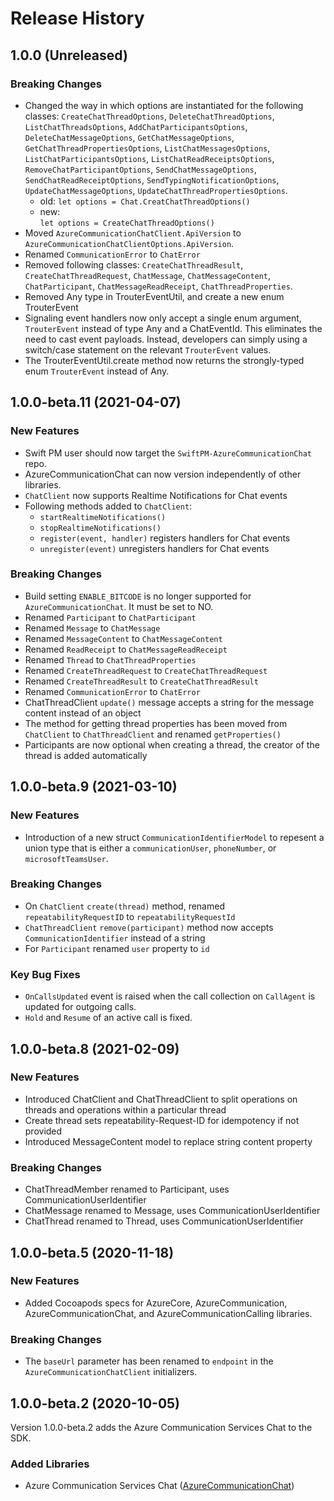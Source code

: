 # Release History

## 1.0.0 (Unreleased)
### Breaking Changes
- Changed the way in which options are instantiated for the following classes: `CreateChatThreadOptions`, `DeleteChatThreadOptions`,  `ListChatThreadsOptions`, `AddChatParticipantsOptions`, `DeleteChatMessageOptions`, `GetChatMessageOptions`, `GetChatThreadPropertiesOptions`, `ListChatMessagesOptions`, `ListChatParticipantsOptions`, `ListChatReadReceiptsOptions`, `RemoveChatParticipantOptions`, `SendChatMessageOptions`, `SendChatReadReceiptOptions`, `SendTypingNotificationOptions`, `UpdateChatMessageOptions`, `UpdateChatThreadPropertiesOptions`.
    - old:
        `let options = Chat.CreatChatThreadOptions()`
    - new:  
        `let options = CreateChatThreadOptions()`
- Moved `AzureCommunicationChatClient.ApiVersion` to `AzureCommunicationChatClientOptions.ApiVersion`.
- Renamed `CommunicationError` to `ChatError`
- Removed following classes:  `CreateChatThreadResult`, `CreateChatThreadRequest`, `ChatMessage`, `ChatMessageContent`, `ChatParticipant`, `ChatMessageReadReceipt`, `ChatThreadProperties`.
- Removed Any type in TrouterEventUtil, and create a new enum TrouterEvent
- Signaling event handlers now only accept a single enum argument, `TrouterEvent` instead of type Any and a ChatEventId. This eliminates the need to cast event payloads. Instead, developers can simply using a switch/case statement on the relevant `TrouterEvent` values.
- The TrouterEventUtil.create method now returns the strongly-typed enum `TrouterEvent` instead of Any.

## 1.0.0-beta.11 (2021-04-07)
### New Features
- Swift PM user should now target the `SwiftPM-AzureCommunicationChat` repo. 
- AzureCommunicationChat can now version independently of other libraries.
- `ChatClient` now supports Realtime Notifications for Chat events
- Following methods added to `ChatClient`:
  - `startRealtimeNotifications()`
  - `stopRealtimeNotifications()`
  - `register(event, handler)` registers handlers for Chat events
  - `unregister(event)` unregisters handlers for Chat events

### Breaking Changes
- Build setting `ENABLE_BITCODE` is no longer supported for `AzureCommunicationChat`. It must be set to NO.
- Renamed `Participant` to `ChatParticipant`
- Renamed `Message` to `ChatMessage`
- Renamed `MessageContent` to `ChatMessageContent`
- Renamed `ReadReceipt` to `ChatMessageReadReceipt`
- Renamed `Thread` to `ChatThreadProperties`
- Renamed `CreateThreadRequest` to `CreateChatThreadRequest`
- Renamed `CreateThreadResult` to `CreateChatThreadResult`
- Renamed `CommunicationError` to `ChatError`
- ChatThreadClient `update()` message accepts a string for the message content instead of an object
- The method for getting thread properties has been moved from `ChatClient` to `ChatThreadClient` and renamed `getProperties()`
- Participants are now optional when creating a thread, the creator of the thread is added automatically

## 1.0.0-beta.9 (2021-03-10)
### New Features
 - Introduction of  a new struct `CommunicationIdentifierModel` to repesent a union type that is either a `communicationUser`, `phoneNumber`, or `microsoftTeamsUser`.

### Breaking Changes  
- On `ChatClient` `create(thread)` method, renamed `repeatabilityRequestID` to `repeatabilityRequestId`
- `ChatThreadClient` `remove(participant)` method now accepts `CommunicationIdentifier` instead of a string
- For `Participant` renamed `user` property to `id`


### Key Bug Fixes
- `OnCallsUpdated` event is raised when the call collection on `CallAgent` is updated for outgoing calls.
- `Hold` and `Resume` of an active call is fixed. 


## 1.0.0-beta.8 (2021-02-09)
### New Features
 - Introduced ChatClient and ChatThreadClient to split operations on threads and operations within a particular thread
 - Create thread sets repeatability-Request-ID for idempotency if not provided
 - Introduced MessageContent model to replace string content property

### Breaking Changes
 - ChatThreadMember renamed to Participant, uses CommunicationUserIdentifier
 - ChatMessage renamed to Message, uses CommunicationUserIdentifier
 - ChatThread renamed to Thread, uses CommunicationUserIdentifier
 
## 1.0.0-beta.5 (2020-11-18)

### New Features
- Added Cocoapods specs for AzureCore, AzureCommunication, AzureCommunicationChat, and AzureCommunicationCalling
  libraries.

### Breaking Changes
  - The `baseUrl` parameter has been renamed to `endpoint` in the `AzureCommunicationChatClient` initializers.

## 1.0.0-beta.2 (2020-10-05)

Version 1.0.0-beta.2 adds the Azure Communication Services Chat to the SDK.

### Added Libraries

- Azure Communication Services Chat ([AzureCommunicationChat](https://github.com/Azure/azure-sdk-for-ios/tree/master/sdk/communication/AzureCommunicationChat))
